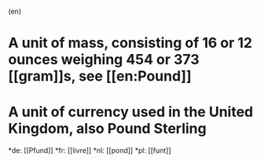 (en)
# A unit of mass, consisting of 16 or 12 ounces weighing 454 or 373 [[gram]]s, see [[en:Pound]]
# A unit of currency used in the United Kingdom, also Pound Sterling

*de: [[Pfund]]
*fr: [[livre]]
*nl: [[pond]]
*pl: [[funt]]